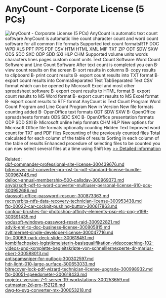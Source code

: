 # AnyCount - Corporate License (5 PCs)
![AnyCount - Corporate License (5 PCs)](https://mycommerce.akamaized.net/api/pimages/P217609/BIG/217609.GIF)
AnyCount is automatic text count software AnyCount is automatic line count character count and word count software for all common file formats
Supported text count formatsRTF DOC WPD XLS PPT PPS PDF CSV HTM HTML XML MIF TXT ZIP ODT SDW SXW ODS SDC SXC ODP SDD SXI HLP CHM Supported volume units words characters lines pages custom count units Text Count Software Word Count Software and Line Count Software
After text count is completed you can
В· view count results on the screen
В· sort results in columns
В· copy results to clipboard
В· print count results
В· export count results into TXT format
В· export count results into CommaSeparated Text TabSeparated Text CSV format which can be opened by Microsoft Excel and most other spreadsheet software
В· export count results to HTML format
В· export count results to MS Word format
В· export count results to MS Excel format
В· export count results to RTF format
AnyCount is Text Count Program Word Count Program and Line Count Program New in Version 
 New file formats counting added
В· OpenOffice text formats ODT SDW SXW
В· OpenOffice spreadsheets formats ODS SDC SXC
В· OpenOffice presentation formats ODP SDD SXI
В· Microsoft online help formats CHM HLP
 New options for Microsoft Office file formats optionally counting Hidden Text
 Improved word count for TXT and PDF files
 Recounting of the previously counted files
 Total calculated for each column of the table of results
 Sorting in each column of the table of results
 Enhanced procedure of selecting files to be counted you can now select several files at a time using Shift key
[>> Detailed information](https://secure.shareit.com/shareit/product.html?productid=217609&affiliateid=200057808)<br/><br/>Related:
<br />[dbf-commander-professional-site-license-300439676.md](https://github.com/downloadplanet/downloadplanet/blob/main/dbf-commander-professional-site-license-300439676.md)<br />[bitrecover-pst-converter-pro-pst-to-pdf-standard-license-bundle-300967446.md](https://github.com/downloadplanet/downloadplanet/blob/main/bitrecover-pst-converter-pro-pst-to-pdf-standard-license-bundle-300967446.md)<br />[deliocr-annual-membership-500-callsday-300969373.md](https://github.com/downloadplanet/downloadplanet/blob/main/deliocr-annual-membership-500-callsday-300969373.md)<br />[anybizsoft-pdf-to-word-converter-multiuser-personal-license-610-pcs-300952686.md](https://github.com/downloadplanet/downloadplanet/blob/main/anybizsoft-pdf-to-word-converter-multiuser-personal-license-610-pcs-300952686.md)<br />[daossoft-office-password-rescuer-300873363.md](https://github.com/downloadplanet/downloadplanet/blob/main/daossoft-office-password-rescuer-300873363.md)<br />[recoverbits-ntfs-data-recovery-technician-license-300953438.md](https://github.com/downloadplanet/downloadplanet/blob/main/recoverbits-ntfs-data-recovery-technician-license-300953438.md)<br />[ftg-00022-car-cockpit-pushing-button-300617863.md](https://github.com/downloadplanet/downloadplanet/blob/main/ftg-00022-car-cockpit-pushing-button-300617863.md)<br />[contour-brushes-for-photoshop-affinity-elements-psp-etc-png-v198-300591435.md](https://github.com/downloadplanet/downloadplanet/blob/main/contour-brushes-for-photoshop-affinity-elements-psp-etc-png-v198-300591435.md)<br />[vodusoft-windows-password-reset-raid-300922821.md](https://github.com/downloadplanet/downloadplanet/blob/main/vodusoft-windows-password-reset-raid-300922821.md)<br />[advik-eml-to-doc-business-license-300805815.md](https://github.com/downloadplanet/downloadplanet/blob/main/advik-eml-to-doc-business-license-300805815.md)<br />[zyltimernet-single-developer-license-300047716.md](https://github.com/downloadplanet/downloadplanet/blob/main/zyltimernet-single-developer-license-300047716.md)<br />[ftg-00069-park-deck-slider-300618451.md](https://github.com/downloadplanet/downloadplanet/blob/main/ftg-00069-park-deck-slider-300618451.md)<br />[kombifachpaket-logistikmeisterin-basisqualifikation-videocoaching-102-videos-und-komplette-begleitskripte-von-schnelllernexperte-dr-marius-ebert-300588013.md](https://github.com/downloadplanet/downloadplanet/blob/main/kombifachpaket-logistikmeisterin-basisqualifikation-videocoaching-102-videos-und-komplette-begleitskripte-von-schnelllernexperte-dr-marius-ebert-300588013.md)<br />[antispamsniper-for-outlook-300302597.md](https://github.com/downloadplanet/downloadplanet/blob/main/antispamsniper-for-outlook-300302597.md)<br />[hdr-light-010-large-surface-300653033.md](https://github.com/downloadplanet/downloadplanet/blob/main/hdr-light-010-large-surface-300653033.md)<br />[bitrecover-lock-pdf-wizard-technician-license-upgrade-300998932.md](https://github.com/downloadplanet/downloadplanet/blob/main/bitrecover-lock-pdf-wizard-technician-license-upgrade-300998932.md)<br />[ftg-00051-speedometer-300618433.md](https://github.com/downloadplanet/downloadplanet/blob/main/ftg-00051-speedometer-300618433.md)<br />[projetex-version-7-1-server-19-workstations-300253659.md](https://github.com/downloadplanet/downloadplanet/blob/main/projetex-version-7-1-server-19-workstations-300253659.md)<br />[cutmaster-2d-pro-152128.md](https://github.com/downloadplanet/downloadplanet/blob/main/cutmaster-2d-pro-152128.md)<br />[dwg-to-svg-converter-mx-300053218.md](https://github.com/downloadplanet/downloadplanet/blob/main/dwg-to-svg-converter-mx-300053218.md)